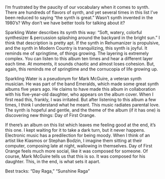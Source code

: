 I’m frustrated by the paucity of our vocabulary when it comes to synth. There are hundreds of flavors of synth, and yet several times in this list I’ve been reduced to saying “the synth is great.” Wasn’t synth invented in the 1980’s? Why don’t we have better tools for talking about it?

Sparkling Water describes its synth this way: “Soft, watery, colorful synthesizer & percussion splashing around the backyard in the bright sun.” I think that description is pretty apt. If the synth in Rehumanizer is propulsive, and the synth in Modern Country is tranquilizing, this synth is joyful. It reminds me of springtime, of things growing. The layering is extremely complex. You can listen to this album ten times and hear a different layer each time. At moments, it sounds chaotic and almost loses cohesion. But, again, this reminds me of springtime and the cornucopia of life growing up.

Sparkling Water is a pseudonym for Mark McGuire, a veteran synth musician. He was part of the band Emeralds, which made some great synth albums five years ago. He claims to have made this album in collaboration with his five-year-old daughter, who appears on the album cover. When I first read this, frankly, I was irritated. But after listening to this album a few times, I think I understand what he meant. This music radiates parental love. The synth is hopeful and gentle, and the theme of the album (if it has one) is discovering new things: Day of First Orange.

If there’s an album on this list which leaves me feeling good at the end, it’s this one. I kept waiting for it to take a dark turn, but it never happens. Electronic music has a predilection for being moody. When I think of an artist like Kiasmos or Stephan Bodzin, I imagine them sitting at their computer, composing late at night, wallowing in themselves. Day of First Orange feels much more social, like it was composed for someone. Of course, Mark McGuire tells us that this is so. It was composed for his daughter. This, in the end, is what sets it apart.

Best tracks: “Day Raga,” “Sunshine Raga”
